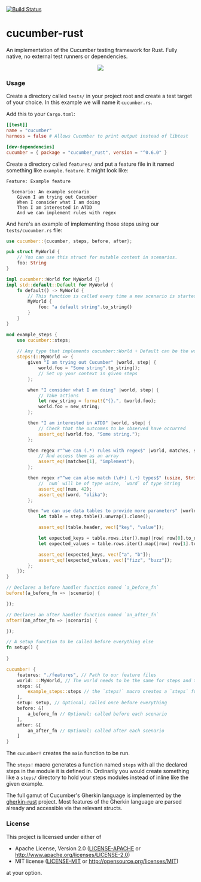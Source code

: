 [![Build Status](https://travis-ci.org/bbqsrc/cucumber-rust.svg?branch=master)](https://travis-ci.org/bbqsrc/cucumber-rust)

# cucumber-rust

An implementation of the Cucumber testing framework for Rust. Fully native, no external test runners or dependencies.

<p align="center">
    <img src="https://rawcdn.githack.com/bbqsrc/cucumber-rust/aa0c7efe20298d77f0acd3442946290b07026653/example.svg">
</p>

### Usage

Create a directory called `tests/` in your project root and create a test target of your choice. In this example we will name it `cucumber.rs`.

Add this to your `Cargo.toml`:

```toml
[[test]]
name = "cucumber"
harness = false # Allows Cucumber to print output instead of libtest

[dev-dependencies]
cucumber = { package = "cucumber_rust", version = "^0.6.0" } 
```

Create a directory called `features/` and put a feature file in it named something like `example.feature`. It might look like:

```gherkin
Feature: Example feature

  Scenario: An example scenario
    Given I am trying out Cucumber
    When I consider what I am doing
    Then I am interested in ATDD
    And we can implement rules with regex

```

And here's an example of implementing those steps using our `tests/cucumber.rs` file:

```rust
use cucumber::{cucumber, steps, before, after};

pub struct MyWorld {
    // You can use this struct for mutable context in scenarios.
    foo: String
}

impl cucumber::World for MyWorld {}
impl std::default::Default for MyWorld {
    fn default() -> MyWorld {
        // This function is called every time a new scenario is started
        MyWorld { 
            foo: "a default string".to_string()
        }
    }
}

mod example_steps {
    use cucumber::steps;
    
    // Any type that implements cucumber::World + Default can be the world
    steps!(::MyWorld => {
        given "I am trying out Cucumber" |world, step| {
            world.foo = "Some string".to_string();
            // Set up your context in given steps
        };

        when "I consider what I am doing" |world, step| {
            // Take actions
            let new_string = format!("{}.", &world.foo);
            world.foo = new_string;
        };

        then "I am interested in ATDD" |world, step| {
            // Check that the outcomes to be observed have occurred
            assert_eq!(world.foo, "Some string.");
        };

        then regex r"^we can (.*) rules with regex$" |world, matches, step| {
            // And access them as an array
            assert_eq!(matches[1], "implement");
        };

        then regex r"^we can also match (\d+) (.+) types$" (usize, String) |world, num, word, step| {
            // `num` will be of type usize, `word` of type String
            assert_eq!(num, 42);
            assert_eq!(word, "olika");
        };

        then "we can use data tables to provide more parameters" |world, step| {
            let table = step.table().unwrap().clone();

            assert_eq!(table.header, vec!["key", "value"]);

            let expected_keys = table.rows.iter().map(|row| row[0].to_owned()).collect::<Vec<_>>();
            let expected_values = table.rows.iter().map(|row| row[1].to_owned()).collect::<Vec<_>>();

            assert_eq!(expected_keys, vec!["a", "b"]);
            assert_eq!(expected_values, vec!["fizz", "buzz"]);
        };
    });
}

// Declares a before handler function named `a_before_fn`
before!(a_before_fn => |scenario| {

});

// Declares an after handler function named `an_after_fn`
after!(an_after_fn => |scenario| {

});

// A setup function to be called before everything else
fn setup() {
    
}

cucumber! {
    features: "./features", // Path to our feature files
    world: ::MyWorld, // The world needs to be the same for steps and the main cucumber call
    steps: &[
        example_steps::steps // the `steps!` macro creates a `steps` function in a module
    ],
    setup: setup, // Optional; called once before everything
    before: &[
        a_before_fn // Optional; called before each scenario
    ], 
    after: &[
        an_after_fn // Optional; called after each scenario
    ] 
}
```

The `cucumber!` creates the `main` function to be run.

The `steps!` macro generates a function named `steps` with all the declared steps in the module
it is defined in. Ordinarily you would create something like a `steps/` directory to hold your 
steps modules instead of inline like the given example.

The full gamut of Cucumber's Gherkin language is implemented by the 
[gherkin-rust](https://github.com/bbqsrc/gherkin-rust) project. Most features of the Gherkin 
language are parsed already and accessible via the relevant structs.

### License

This project is licensed under either of

 * Apache License, Version 2.0 ([LICENSE-APACHE](LICENSE-APACHE) or http://www.apache.org/licenses/LICENSE-2.0)
 * MIT license ([LICENSE-MIT](LICENSE-MIT) or http://opensource.org/licenses/MIT)

at your option.
